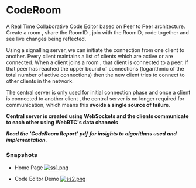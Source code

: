 # CodeRoom
A Real Time Collaborative Code Editor based on Peer to Peer architecture.
Create a room , share the RoomID , join with the RoomID, code together and see live changes being reflected.

Using a signalling server, we can initiate the connection from one client to another.
Every client maintains a list of clients which are active or are connected.
When a client joins a room , that client is connected to a peer. If that peer has reached the upper bound of connections (logarithmic of the total number of active connections) then the new client tries to connect to other clients in the network.

The central server is only used for initial connection phase and once a client is connected to another client , the central server is no longer required for communication,  which means this <strong> avoids a single source of failure</strong>. 

<strong>Central server is created using WebSockets and the clients communicate to each other using WebRTC's data channels</strong>

<strong><i>Read the 'CodeRoom Report' pdf for insights to algorithms used and implementation.</i></strong>
  
<h3>Snapshots</h3>

- Home Page
[![ss1.png](https://i.postimg.cc/XYwLw5Bt/ss1.png)](https://postimg.cc/yD80KkPT)

- Code Editor Demo
[![ss2.png](https://i.postimg.cc/wMC5Nxq6/ss2.png)](https://postimg.cc/YLxmKHLV)
